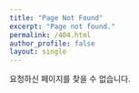 ```yaml
---
title: "Page Not Found"
excerpt: "Page not found."
permalink: /404.html
author_profile: false
layout: single
---
```


요청하신 페이지를 찾을 수 없습니다.